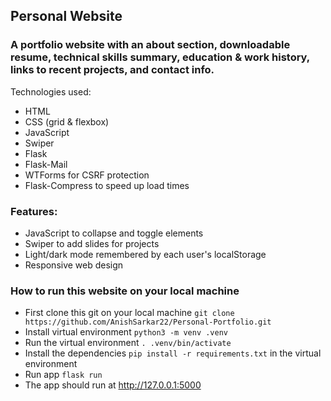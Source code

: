 ## Personal Website

### A portfolio website with an about section, downloadable resume, technical skills summary, education & work history, links to recent projects, and contact info.

Technologies used: 
- HTML
- CSS (grid & flexbox)
- JavaScript
- Swiper
- Flask
- Flask-Mail
- WTForms for CSRF protection
- Flask-Compress to speed up load times

### Features:
  - JavaScript to collapse and toggle elements
  - Swiper to add slides for projects
  - Light/dark mode remembered by each user's localStorage
  - Responsive web design
    
### How to run this website on your local machine
  - First clone this git on your local machine `git clone https://github.com/AnishSarkar22/Personal-Portfolio.git`
  - Install virtual environment `python3 -m venv .venv`
  - Run the virtual environment `. .venv/bin/activate`
  - Install the dependencies `pip install -r requirements.txt` in the virtual environment
  - Run app `flask run`
  - The app should run at http://127.0.0.1:5000
